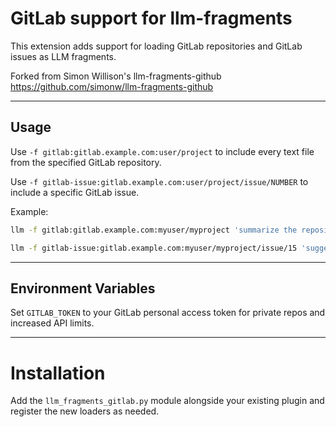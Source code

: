 # GitLab support for llm-fragments

This extension adds support for loading GitLab repositories and GitLab issues
as LLM fragments.

Forked from Simon Willison's llm-fragments-github
https://github.com/simonw/llm-fragments-github

---

## Usage

Use `-f gitlab:gitlab.example.com:user/project` to include every text file
from the specified GitLab repository.

Use `-f gitlab-issue:gitlab.example.com:user/project/issue/NUMBER` to include
a specific GitLab issue.

Example:

```bash
llm -f gitlab:gitlab.example.com:myuser/myproject 'summarize the repository'
```

```bash
llm -f gitlab-issue:gitlab.example.com:myuser/myproject/issue/15 'suggest fixes for this issue'
```

---

## Environment Variables

Set `GITLAB_TOKEN` to your GitLab personal access token for private repos and
increased API limits.

---

# Installation

Add the `llm_fragments_gitlab.py` module alongside your existing plugin
and register the new loaders as needed.
